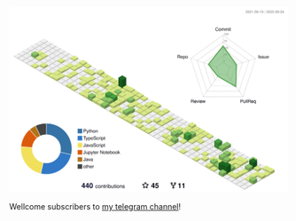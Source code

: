 ![github-profile-3d-contrib](profile-3d-contrib/profile-green-animate.svg)

Wellcome subscribers to [my telegram channel](https://t.me/fatpandac_space)! 

